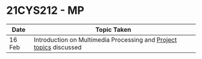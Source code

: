 # 21CYS212 - MP

| Date | Topic Taken |
|------|-------------|
| 16 Feb | Introduction on Multimedia Processing and [Project topics](https://github.com/VinothDayalan/4th-SeM/blob/main/MP/Projects.md) discussed |

